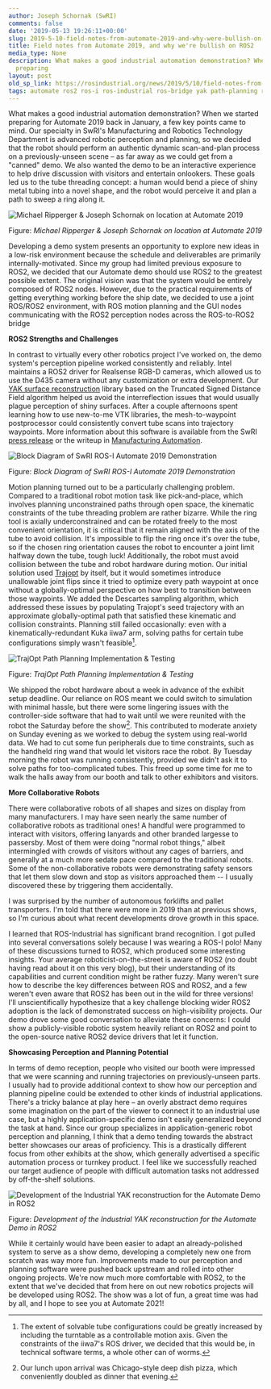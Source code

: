 ```yaml
---
author: Joseph Schornak (SwRI)
comments: false
date: '2019-05-13 19:26:11+00:00'
slug: 2019-5-10-field-notes-from-automate-2019-and-why-were-bullish-on-ros2
title: Field notes from Automate 2019, and why we're bullish on ROS2
media_type: None
description: What makes a good industrial automation demonstration? When we started
  preparing
layout: post
old_sp_link: https://rosindustrial.org/news/2019/5/10/field-notes-from-automate-2019-and-why-were-bullish-on-ros2
tags: automate ros2 ros-i ros-industrial ros-bridge yak path-planning ros
---
```


What makes a good industrial automation demonstration? When we started preparing
for Automate 2019 back in January, a few key points came to mind. Our specialty
in SwRI's Manufacturing and Robotics Technology Department is advanced robotic
perception and planning, so we decided that the robot should perform an
authentic dynamic scan-and-plan process on a previously-unseen scene – as far
away as we could get from a "canned" demo. We also wanted the demo to be an
interactive experience to help drive discussion with visitors and entertain
onlookers. These goals led us to the tube threading concept: a human would bend
a piece of shiny metal tubing into a novel shape, and the robot would perceive
it and plan a path to sweep a ring along it.

![Michael Ripperger &amp; Joseph Schornak on location at Automate 2019](https://images.squarespace-cdn.com/content/v1/51df34b1e4b08840dcfd2841/1557775023839-60QKUT04W2R4904BVGL7/IMG_13221.jpg)

Figure: *Michael Ripperger & Joseph Schornak on location at Automate 2019*

Developing a demo system presents an opportunity to explore new ideas in a low-risk environment because the schedule and deliverables are primarily internally-motivated. Since my group had limited previous exposure to ROS2, we decided that our Automate demo should use ROS2 to the greatest possible extent. The original vision was that the system would be entirely composed of ROS2 nodes. However, due to the practical requirements of getting everything working before the ship date, we decided to use a joint ROS/ROS2 environment, with ROS motion planning and the GUI nodes communicating with the ROS2 perception nodes across the ROS-to-ROS2 bridge

**ROS2 Strengths and Challenges**

In contrast to virtually every other robotics project I've worked on, the demo system's perception pipeline worked consistently and reliably. Intel maintains a ROS2 driver for Realsense RGB-D cameras, which allowed us to use the D435 camera without any customization or extra development. Our [YAK surface reconstruction](https://www.swri.org/press-release/robotic-machine-vision-shiny-objects-ros2?utm_source=ROSblog-Automate2019&utm_medium=Blog&utm_campaign=Automate2019) library based on the Truncated Signed Distance Field algorithm helped us avoid the interreflection issues that would usually plague perception of shiny surfaces. After a couple afternoons spent learning how to use new-to-me VTK libraries, the mesh-to-waypoint postprocessor could consistently convert tube scans into trajectory waypoints. More information about this software is available from the SwRI [press release](https://www.swri.org/press-release/robotic-machine-vision-shiny-objects-ros2?utm_source=ROSblog-Automate2019&utm_medium=Blog&utm_campaign=Automate2019) or the writeup in [Manufacturing Automation](https://www.swri.org/press-release/robotic-machine-vision-shiny-objects-ros2?utm_source=ROSblog-Automate2019&utm_medium=Blog&utm_campaign=Automate2019).

![Block Diagram of SwRI ROS-I Automate 2019 Demonstration](https://images.squarespace-cdn.com/content/v1/51df34b1e4b08840dcfd2841/1557845272979-FHZ77U5MH1Q0NZZW6AY9/Block+Diagram1.png)

Figure: *Block Diagram of SwRI ROS-I Automate 2019 Demonstration*

Motion planning turned out to be a particularly challenging problem. Compared to a traditional robot motion task like pick-and-place, which involves planning unconstrained paths through open space, the kinematic constraints of the tube threading problem are rather bizarre. While the ring tool is axially underconstrained and can be rotated freely to the most convenient orientation, it is critical that it remain aligned with the axis of the tube to avoid collision. It's impossible to flip the ring once it's over the tube, so if the chosen ring orientation causes the robot to encounter a joint limit halfway down the tube, tough luck! Additionally, the robot must avoid collision between the tube and robot hardware during motion. Our initial solution used [Trajopt](https://rosindustrial.org/news/2018/7/5/optimization-motion-planning-with-tesseract-and-trajopt-for-industrial-applications) by itself, but it would sometimes introduce unallowable joint flips since it tried to optimize every path waypoint at once without a globally-optimal perspective on how best to transition between those waypoints. We added the Descartes sampling algorithm, which addressed these issues by populating Trajopt's seed trajectory with an approximate globally-optimal path that satisfied these kinematic and collision constraints. Planning still failed occasionally: even with a kinematically-redundant Kuka iiwa7 arm, solving paths for certain tube configurations simply wasn't feasible[^1].

![TrajOpt Path Planning Implementation &amp; Testing](https://images.squarespace-cdn.com/content/v1/51df34b1e4b08840dcfd2841/1557775197196-5W36X2P3AN4ZTU9RRR5R/Plan+Simulation+on+Noodle.gif)

Figure: *TrajOpt Path Planning Implementation & Testing*

[^1]: The extent of solvable tube configurations could be greatly increased by
including the turntable as a controllable motion axis. Given the constraints of
the iiwa7's ROS driver, we decided that this would be, in technical software
terms, a whole other can of worms.

We shipped the robot hardware about a week in advance of the exhibit setup
deadline. Our reliance on ROS meant we could switch to simulation with minimal
hassle, but there were some lingering issues with the controller-side software
that had to wait until we were reunited with the robot the Saturday before the
show[^2]. This contributed to moderate anxiety on Sunday evening as we worked to
debug the system using real-world data. We had to cut some fun peripherals due
to time constraints, such as the handheld ring wand that would let visitors race
the robot. By Tuesday morning the robot was running consistently, provided we
didn't ask it to solve paths for too-complicated tubes. This freed up some time
for me to walk the halls away from our booth and talk to other exhibitors and
visitors.

[^2]: Our lunch upon arrival was Chicago-style deep dish pizza, which
conveniently doubled as dinner that evening.

**More Collaborative Robots**

There were collaborative robots of all shapes and sizes on display from many
manufacturers. I may have seen nearly the same number of collaborative robots as
traditional ones! A handful were programmed to interact with visitors, offering
lanyards and other branded largesse to passersby. Most of them were doing
"normal robot things," albeit intermingled with crowds of visitors without any
cages of barriers, and generally at a much more sedate pace compared to the
traditional robots. Some of the non-collaborative robots were demonstrating
safety sensors that let them slow down and stop as visitors approached them -- I
usually discovered these by triggering them accidentally.

I was surprised by the number of autonomous forklifts and pallet transporters.
I'm told that there were more in 2019 than at previous shows, so I'm curious
about what recent developments drove growth in this space.

I learned that ROS-Industrial has significant brand recognition. I got pulled
into several conversations solely because I was wearing a ROS-I polo! Many of
these discussions turned to ROS2, which produced some interesting insights. Your
average roboticist-on-the-street is aware of ROS2 (no doubt having read about it
on this very blog), but their understanding of its capabilities and current
condition might be rather fuzzy. Many weren't sure how to describe the key
differences between ROS and ROS2, and a few weren't even aware that ROS2 has
been out in the wild for three versions! I'll unscientifically hypothesize that
a key challenge blocking wider ROS2 adoption is the lack of demonstrated success
on high-visibility projects. Our demo drove some good conversation to alleviate
these concerns: I could show a publicly-visible robotic system heavily reliant
on ROS2 and point to the open-source native ROS2 device drivers that let it
function.

**Showcasing Perception and Planning Potential**

In terms of demo reception, people who visited our booth were impressed that we
were scanning and running trajectories on previously-unseen parts. I usually had
to provide additional context to show how our perception and planning pipeline
could be extended to other kinds of industrial applications. There's a tricky
balance at play here – an overly abstract demo requires some imagination on the
part of the viewer to connect it to an industrial use case, but a highly
application-specific demo isn't easily generalized beyond the task at hand.
Since our group specializes in application-generic robot perception and
planning, I think that a demo tending towards the abstract better showcases our
areas of proficiency. This is a drastically different focus from other exhibits
at the show, which generally advertised a specific automation process or turnkey
product. I feel like we successfully reached our target audience of people with
difficult automation tasks not addressed by off-the-shelf solutions.

![Development of the Industrial YAK reconstruction for the Automate Demo in ROS2](https://images.squarespace-cdn.com/content/v1/51df34b1e4b08840dcfd2841/1557775537743-B0DTG114LYDFOTH7DOBA/20190405_131610.jpg)

Figure: *Development of the Industrial YAK reconstruction for the Automate Demo in ROS2*

While it certainly would have been easier to adapt an already-polished system to
serve as a show demo, developing a completely new one from scratch was way more
fun. Improvements made to our perception and planning software were pushed back
upstream and rolled into other ongoing projects. We're now much more comfortable
with ROS2, to the extent that we've decided that from here on out new robotics
projects will be developed using ROS2. The show was a lot of fun, a great time
was had by all, and I hope to see you at Automate 2021!


